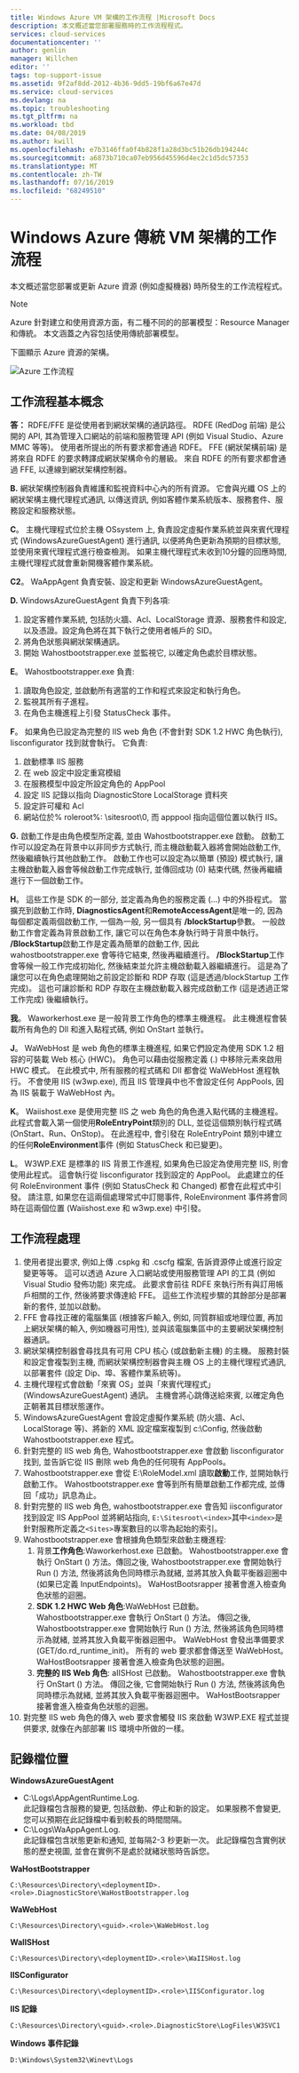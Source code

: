 ```yaml
---
title: Windows Azure VM 架構的工作流程 |Microsoft Docs
description: 本文概述當您部署服務時的工作流程程式。
services: cloud-services
documentationcenter: ''
author: genlin
manager: Willchen
editor: ''
tags: top-support-issue
ms.assetid: 9f2af8dd-2012-4b36-9dd5-19bf6a67e47d
ms.service: cloud-services
ms.devlang: na
ms.topic: troubleshooting
ms.tgt_pltfrm: na
ms.workload: tbd
ms.date: 04/08/2019
ms.author: kwill
ms.openlocfilehash: e7b3146ffa0f4b828f1a28d3bc51b26db194244c
ms.sourcegitcommit: a6873b710ca07eb956d45596d4ec2c1d5dc57353
ms.translationtype: MT
ms.contentlocale: zh-TW
ms.lasthandoff: 07/16/2019
ms.locfileid: "68249510"
---
```

#    <a name="workflow-of-windows-azure-classic-vm-architecture"></a>Windows Azure 傳統 VM 架構的工作流程 
本文概述當您部署或更新 Azure 資源 (例如虛擬機器) 時所發生的工作流程程式。 

> [!NOTE]
>Azure 針對建立和使用資源方面，有二種不同的的部署模型：Resource Manager 和傳統。 本文涵蓋之內容包括使用傳統部署模型。

下圖顯示 Azure 資源的架構。

![Azure 工作流程](./media/cloud-services-workflow-process/workflow.jpg)

## <a name="workflow-basics"></a>工作流程基本概念
   
**答：** RDFE/FFE 是從使用者到網狀架構的通訊路徑。 RDFE (RedDog 前端) 是公開的 API, 其為管理入口網站的前端和服務管理 API (例如 Visual Studio、Azure MMC 等等)。  使用者所提出的所有要求都會通過 RDFE。 FFE (網狀架構前端) 是將來自 RDFE 的要求轉譯成網狀架構命令的層級。 來自 RDFE 的所有要求都會通過 FFE, 以連線到網狀架構控制器。

**B.** 網狀架構控制器負責維護和監視資料中心內的所有資源。 它會與光纖 OS 上的網狀架構主機代理程式通訊, 以傳送資訊, 例如客體作業系統版本、服務套件、服務設定和服務狀態。

**C**。 主機代理程式位於主機 OSsystem 上, 負責設定虛擬作業系統並與來賓代理程式 (WindowsAzureGuestAgent) 進行通訊, 以便將角色更新為預期的目標狀態, 並使用來賓代理程式進行檢查檢測。 如果主機代理程式未收到10分鐘的回應時間, 主機代理程式就會重新開機客體作業系統。

**C2**。 WaAppAgent 負責安裝、設定和更新 WindowsAzureGuestAgent。

**D.**  WindowsAzureGuestAgent 負責下列各項:

1. 設定客體作業系統, 包括防火牆、Acl、LocalStorage 資源、服務套件和設定, 以及憑證。設定角色將在其下執行之使用者帳戶的 SID。
2. 將角色狀態與網狀架構通訊。
3. 開始 Wahostbootstrapper.exe 並監視它, 以確定角色處於目標狀態。

**E**。 Wahostbootstrapper.exe 負責:

1. 讀取角色設定, 並啟動所有適當的工作和程式來設定和執行角色。
2. 監視其所有子進程。
3. 在角色主機進程上引發 StatusCheck 事件。

**F**。 如果角色已設定為完整的 IIS web 角色 (不會針對 SDK 1.2 HWC 角色執行), Iisconfigurator 找到就會執行。 它負責:

1. 啟動標準 IIS 服務
2. 在 web 設定中設定重寫模組
3. 在服務模型中設定所設定角色的 AppPool
4. 設定 IIS 記錄以指向 DiagnosticStore LocalStorage 資料夾
5. 設定許可權和 Acl
6. 網站位於% roleroot%: \sitesroot\0, 而 apppool 指向這個位置以執行 IIS。 

**G.** 啟動工作是由角色模型所定義, 並由 Wahostbootstrapper.exe 啟動。 啟動工作可以設定為在背景中以非同步方式執行, 而主機啟動載入器將會開始啟動工作, 然後繼續執行其他啟動工作。 啟動工作也可以設定為以簡單 (預設) 模式執行, 讓主機啟動載入器會等候啟動工作完成執行, 並傳回成功 (0) 結束代碼, 然後再繼續進行下一個啟動工作。

**H**。 這些工作是 SDK 的一部分, 並定義為角色的服務定義 (...) 中的外掛程式。 當擴充到啟動工作時, **DiagnosticsAgent**和**RemoteAccessAgent**是唯一的, 因為每個都定義兩個啟動工作, 一個為一般, 另一個具有 **/blockStartup**參數。 一般啟動工作會定義為背景啟動工作, 讓它可以在角色本身執行時于背景中執行。 **/BlockStartup**啟動工作是定義為簡單的啟動工作, 因此 wahostbootstrapper.exe 會等待它結束, 然後再繼續進行。 **/BlockStartup**工作會等候一般工作完成初始化, 然後結束並允許主機啟動載入器繼續進行。 這是為了讓您可以在角色處理開始之前設定診斷和 RDP 存取 (這是透過/blockStartup 工作完成)。 這也可讓診斷和 RDP 存取在主機啟動載入器完成啟動工作 (這是透過正常工作完成) 後繼續執行。

**我**。 Waworkerhost.exe 是一般背景工作角色的標準主機進程。 此主機進程會裝載所有角色的 Dll 和進入點程式碼, 例如 OnStart 並執行。

**J**。 WaWebHost 是 web 角色的標準主機進程, 如果它們設定為使用 SDK 1.2 相容的可裝載 Web 核心 (HWC)。 角色可以藉由從服務定義 (.) 中移除元素來啟用 HWC 模式。 在此模式中, 所有服務的程式碼和 Dll 都會從 WaWebHost 進程執行。 不會使用 IIS (w3wp.exe), 而且 IIS 管理員中也不會設定任何 AppPools, 因為 IIS 裝載于 WaWebHost 內。

**K**。 Waiishost.exe 是使用完整 IIS 之 web 角色的角色進入點代碼的主機進程。 此程式會載入第一個使用**RoleEntryPoint**類別的 DLL, 並從這個類別執行程式碼 (OnStart、Run、OnStop)。 在此進程中, 會引發在 RoleEntryPoint 類別中建立的任何**RoleEnvironment**事件 (例如 StatusCheck 和已變更)。

**L**。 W3WP.EXE 是標準的 IIS 背景工作進程, 如果角色已設定為使用完整 IIS, 則會使用此程式。 這會執行從 Iisconfigurator 找到設定的 AppPool。 此處建立的任何 RoleEnvironment 事件 (例如 StatusCheck 和 Changed) 都會在此程式中引發。 請注意, 如果您在這兩個處理常式中訂閱事件, RoleEnvironment 事件將會同時在這兩個位置 (Waiishost.exe 和 w3wp.exe) 中引發。

## <a name="workflow-processes"></a>工作流程處理

1. 使用者提出要求, 例如上傳 .cspkg 和 .cscfg 檔案, 告訴資源停止或進行設定變更等等。 這可以透過 Azure 入口網站或使用服務管理 API 的工具 (例如 Visual Studio 發佈功能) 來完成。 此要求會前往 RDFE 來執行所有與訂用帳戶相關的工作, 然後將要求傳達給 FFE。 這些工作流程步驟的其餘部分是部署新的套件, 並加以啟動。
2. FFE 會尋找正確的電腦集區 (根據客戶輸入, 例如, 同質群組或地理位置, 再加上網狀架構的輸入, 例如機器可用性), 並與該電腦集區中的主要網狀架構控制器通訊。
3. 網狀架構控制器會尋找具有可用 CPU 核心 (或啟動新主機) 的主機。 服務封裝和設定會複製到主機, 而網狀架構控制器會與主機 OS 上的主機代理程式通訊, 以部署套件 (設定 Dip、埠、客體作業系統等)。
4. 主機代理程式會啟動「來賓 OS」並與「來賓代理程式」 (WindowsAzureGuestAgent) 通訊。 主機會將心跳傳送給來賓, 以確定角色正朝著其目標狀態運作。
5. WindowsAzureGuestAgent 會設定虛擬作業系統 (防火牆、Acl、LocalStorage 等)、將新的 XML 設定檔案複製到 c:\Config, 然後啟動 Wahostbootstrapper.exe 程式。
6. 針對完整的 IIS web 角色, Wahostbootstrapper.exe 會啟動 Iisconfigurator 找到, 並告訴它從 IIS 刪除 web 角色的任何現有 AppPools。
7. Wahostbootstrapper.exe 會從 E:\RoleModel.xml 讀取**啟動**工作, 並開始執行啟動工作。 Wahostbootstrapper.exe 會等到所有簡單啟動工作都完成, 並傳回「成功」訊息為止。
8. 針對完整的 IIS web 角色, wahostbootstrapper.exe 會告知 iisconfigurator 找到設定 IIS AppPool 並將網站指向, `E:\Sitesroot\<index>`其中`<index>`是針對服務所定義之`<Sites>`專案數目的以零為起始的索引。
9. Wahostbootstrapper.exe 會根據角色類型來啟動主機進程:
    1. 背景**工作角色**:Waworkerhost.exe 已啟動。 Wahostbootstrapper.exe 會執行 OnStart () 方法。傳回之後, Wahostbootstrapper.exe 會開始執行 Run () 方法, 然後將該角色同時標示為就緒, 並將其放入負載平衡器迴圈中 (如果已定義 InputEndpoints)。 WaHostBootsrapper 接著會進入檢查角色狀態的迴圈。
    1. **SDK 1.2 HWC Web 角色**:WaWebHost 已啟動。 Wahostbootstrapper.exe 會執行 OnStart () 方法。 傳回之後, Wahostbootstrapper.exe 會開始執行 Run () 方法, 然後將該角色同時標示為就緒, 並將其放入負載平衡器迴圈中。 WaWebHost 會發出準備要求 (GET/do.rd_runtime_init)。 所有的 web 要求都會傳送至 WaWebHost。 WaHostBootsrapper 接著會進入檢查角色狀態的迴圈。
    1. **完整的 IIS Web 角色**: aIISHost 已啟動。 Wahostbootstrapper.exe 會執行 OnStart () 方法。 傳回之後, 它會開始執行 Run () 方法, 然後將該角色同時標示為就緒, 並將其放入負載平衡器迴圈中。 WaHostBootsrapper 接著會進入檢查角色狀態的迴圈。
10. 對完整 IIS web 角色的傳入 web 要求會觸發 IIS 來啟動 W3WP.EXE 程式並提供要求, 就像在內部部署 IIS 環境中所做的一樣。

## <a name="log-file-locations"></a>記錄檔位置

**WindowsAzureGuestAgent**

- C:\Logs\AppAgentRuntime.Log.  
此記錄檔包含服務的變更, 包括啟動、停止和新的設定。 如果服務不會變更, 您可以預期在此記錄檔中看到較長的時間間隔。
- C:\Logs\WaAppAgent.Log.  
此記錄檔包含狀態更新和通知, 並每隔2-3 秒更新一次。  此記錄檔包含實例狀態的歷史視圖, 並會在實例不是處於就緒狀態時告訴您。
 
**WaHostBootstrapper**

`C:\Resources\Directory\<deploymentID>.<role>.DiagnosticStore\WaHostBootstrapper.log`
 
**WaWebHost**

`C:\Resources\Directory\<guid>.<role>\WaWebHost.log`
 
**WaIISHost**

`C:\Resources\Directory\<deploymentID>.<role>\WaIISHost.log`
 
**IISConfigurator**

`C:\Resources\Directory\<deploymentID>.<role>\IISConfigurator.log`
 
**IIS 記錄**

`C:\Resources\Directory\<guid>.<role>.DiagnosticStore\LogFiles\W3SVC1`
 
**Windows 事件記錄**

`D:\Windows\System32\Winevt\Logs`
 



